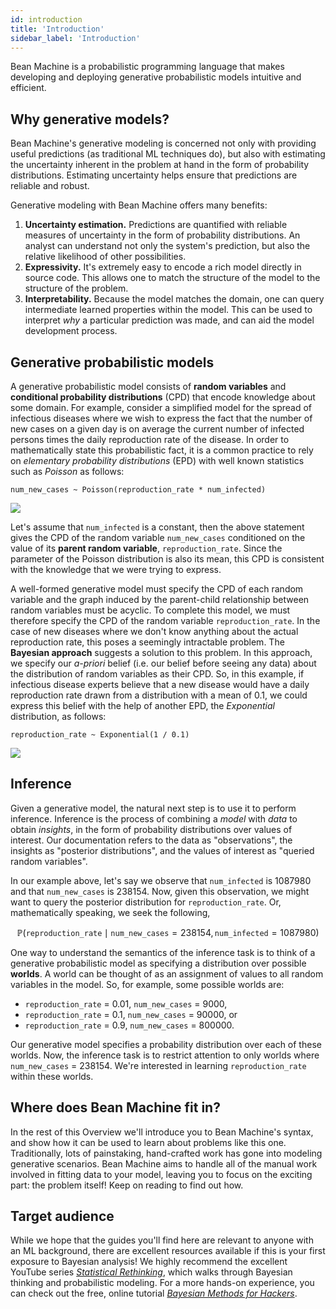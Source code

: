 ```yaml
---
id: introduction
title: 'Introduction'
sidebar_label: 'Introduction'
---
```

<!-- @import "../../header.md" -->

Bean Machine is a probabilistic programming language that makes developing and deploying generative probabilistic models intuitive and efficient.

## Why generative models?

Bean Machine's generative modeling is concerned not only with providing useful predictions (as traditional ML techniques do), but also with estimating the uncertainty inherent in the problem at hand in the form of probability distributions. Estimating uncertainty helps ensure that predictions are reliable and robust.

Generative modeling with Bean Machine offers many benefits:

  1. **Uncertainty estimation.**  Predictions are quantified with reliable measures of uncertainty in the form of probability distributions. An analyst can understand not only the system's prediction, but also the relative likelihood of other possibilities.
  2. **Expressivity.**  It's extremely easy to encode a rich model directly in source code. This allows one to match the structure of the model to the structure of the problem.
  3. **Interpretability.**  Because the model matches the domain, one can query intermediate learned properties within the model. This can be used to interpret *why* a particular prediction was made, and can aid the model development process.

## Generative probabilistic models

A generative probabilistic model consists of **random variables** and **conditional probability distributions** (CPD) that encode knowledge about some domain. For example, consider a simplified model for the spread of infectious diseases where we wish to express the fact that the number of new cases on a given day is on average the current number of infected persons times the daily reproduction rate of the disease. In order to mathematically state this probabilistic fact, it is a common practice to rely on _elementary probability distributions_ (EPD) with well known statistics such as _Poisson_ as follows:


```
num_new_cases ~ Poisson(reproduction_rate * num_infected)
```

![](/img/poisson_3.png)

<!-- It might be more interesting to show the Poisson distribution for reproduction_rate=0.1 and num_inference=1000000 -->


Let's assume that `num_infected` is a constant, then the above statement gives the CPD of the random variable `num_new_cases` conditioned on the value of its **parent random variable**, `reproduction_rate`.
Since the parameter of the Poisson distribution is also its mean, this CPD is consistent with the knowledge that we were trying to express.

A well-formed generative model must specify the CPD of each random variable and the graph induced by the parent-child relationship between random variables must be acyclic. To complete this model, we must therefore specify the CPD of the random variable `reproduction_rate`. In the case of new diseases where we don't know anything about the actual reproduction rate, this poses a seemingly intractable problem. The **Bayesian approach** suggests a solution to this problem. In this approach, we specify our *a-priori* belief (i.e. our belief before seeing any data) about the distribution of random variables as their CPD. So, in this example, if infectious disease experts believe that a new disease would have a daily reproduction rate drawn from a distribution with a mean of 0.1, we could express this belief with the help of another EPD, the *Exponential* distribution, as follows:

```
reproduction_rate ~ Exponential(1 / 0.1)
```

![](/img/exponential_10.png)

## Inference

Given a generative model, the natural next step is to use it to perform inference. Inference is the process of combining a _model_ with _data_ to obtain _insights_, in the form of probability distributions over values of interest. Our documentation refers to the data as "observations", the insights as "posterior distributions", and the values of interest as "queried random variables".

In our example above, let's say we observe that `num_infected` is 1087980 and that `num_new_cases` is 238154. Now, given this observation, we might want to query the posterior distribution for `reproduction_rate`. Or, mathematically speaking, we seek the following,

$$\mathbb{P}(\texttt{reproduction\_rate} \mid \texttt{num\_new\_cases} = 238154, \texttt{num\_infected}=1087980)$$

One way to understand the semantics of the inference task is to think of a generative probabilistic model as specifying a distribution over possible **worlds**. A world can be thought of as an assignment of values to all random variables in the model. So, for example, some possible worlds are:

- `reproduction_rate` = 0.01, `num_new_cases` = 9000,
- `reproduction_rate` = 0.1, `num_new_cases` = 90000, or
- `reproduction_rate` = 0.9, `num_new_cases` = 800000.

Our generative model specifies a probability distribution over each of these worlds. Now, the inference task is to restrict attention to only worlds where `num_new_cases` = 238154. We're interested in learning `reproduction_rate` within these worlds.

## Where does Bean Machine fit in?

In the rest of this Overview we'll introduce you to Bean Machine's syntax, and show how it can be used to learn about problems like this one. Traditionally, lots of painstaking, hand-crafted work has gone into modeling generative scenarios. Bean Machine aims to handle all of the manual work involved in fitting data to your model, leaving you to focus on the exciting part: the problem itself! Keep on reading to find out how.

## Target audience

While we hope that the guides you'll find here are relevant to anyone with an ML background, there are excellent resources available if this is your first exposure to Bayesian analysis! We highly recommend the excellent YouTube series _[Statistical Rethinking](https://www.youtube.com/playlist?list=PLDcUM9US4XdNM4Edgs7weiyIguLSToZRI)_, which walks through Bayesian thinking and probabilistic modeling. For a more hands-on experience, you can check out the free, online tutorial _[Bayesian Methods for Hackers](https://camdavidsonpilon.github.io/Probabilistic-Programming-and-Bayesian-Methods-for-Hackers/#contents)_.

<!-- ## Sneak Peek at Bean Machine Syntax

At this point it would be helpful to briefly look at our example model written in Bean Machine.
Random variables such as reproduction_rate and num_new_cases are represented as functions which compute the CPD of these variables and return a distribution object.
These CPD functions are marked with the `beanmachine.ppl.random_variable` decorator and all EPDs are based on PyTorch EPDs in the `torch.distribution` package.

```
import beanmachine.ppl as bm
import torch.distribution as dist

num_infected = 1087980

@bm.random_variable
def reproduction_rate():
    return Exponential(0.1)

@bm.random_variable
def num_new_cases():
    return Poisson(reproduction_rate() *  num_infected)
```

The call to inference involves first creating an appropriate inference engine object and then invoking the `infer` method as follows

```
engine = bm.<Inference Engine>()
engine.infer(queries = [reproduction_rate()],
             observations = {new_new_cases() : 238154})
```

Here it is important to note that the call `reproduction_rate()` in the list of queried variables refers to the name of a random variable while the same call in the CPD of `num_new_cases()` refers to the value of the random variable.
 -->
